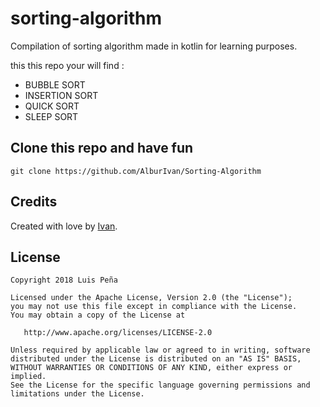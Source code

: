 # sorting-algorithm 

Compilation of sorting algorithm made in kotlin for learning purposes.

this this repo your will find :

 * BUBBLE SORT
 * INSERTION SORT
 * QUICK SORT
 * SLEEP SORT
 
 ## Clone this repo and have fun
 
 ```
git clone https://github.com/AlburIvan/Sorting-Algorithm
```


## Credits
 
 Created with love by [Ivan][ivan-profile].
 
 ## License

	Copyright 2018 Luis Peña
	
	Licensed under the Apache License, Version 2.0 (the "License");
	you may not use this file except in compliance with the License.
	You may obtain a copy of the License at
	
	   http://www.apache.org/licenses/LICENSE-2.0
	
	Unless required by applicable law or agreed to in writing, software
	distributed under the License is distributed on an "AS IS" BASIS,
	WITHOUT WARRANTIES OR CONDITIONS OF ANY KIND, either express or implied.
	See the License for the specific language governing permissions and
	limitations under the License.

[ivan-profile]: https://github.com/AlburIvan/



